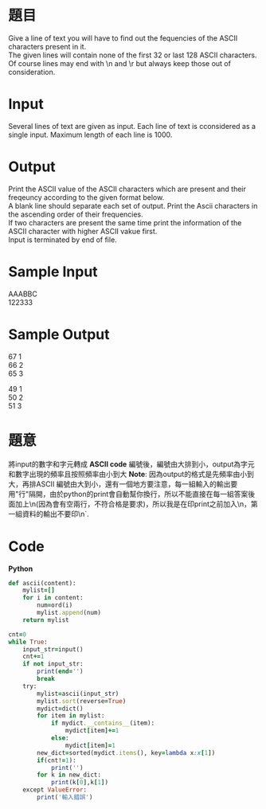 # 題目  
Give a line of text you will have to find out the fequencies of the ASCII characters present in it.  
The given lines will contain none of the first 32 or last 128 ASCII characters.  
Of course lines may end with \n and \r but always keep those out of consideration.  

# Input
Several lines of text are given as input. Each line of text is cconsidered as a single input. Maximum length of each line is 1000.  

# Output
Print the ASCII value of the ASCII characters which are present and their freqeuncy according to the given format below.  
A blank line should separate each set of output. Print the Ascii characters in the ascending order of their frequencies.  
If two characters are present the same time print the information of the ASCII character with higher ASCII vakue first.  
Input is terminated by end of file.  

# Sample Input  
AAABBC  
122333  

# Sample Output  
67 1  
66 2  
65 3  

49 1  
50 2  
51 3  

# 題意
將input的數字和字元轉成 **ASCII code** 編號後，編號由大排到小，output為字元和數字出現的頻率且按照頻率由小到大
**Note**: 因為output的格式是先頻率由小到大，再排ASCII 編號由大到小，還有一個地方要注意，每一組輸入的輸出要用"行"隔開，由於python的print會自動幫你換行，所以不能直接在每一組答案後面加上\n(因為會有空兩行，不符合格是要求)，所以我是在印print之前加入\n，第一組資料的輸出不要印\n`.  

# Code
**Python**
```ruby
def ascii(content):
    mylist=[]
    for i in content:
        num=ord(i)
        mylist.append(num)
    return mylist

cnt=0
while True:
    input_str=input()
    cnt+=1
    if not input_str:
        print(end='')
        break
    try:
        mylist=ascii(input_str)
        mylist.sort(reverse=True)
        mydict=dict()
        for item in mylist:
            if mydict.__contains__(item):
                mydict[item]+=1
            else:
                mydict[item]=1
        new_dict=sorted(mydict.items(), key=lambda x:x[1])
        if(cnt!=1):
            print('')
        for k in new_dict:
            print(k[0],k[1])
    except ValueError:
        print('輸入錯誤')
```
